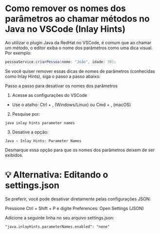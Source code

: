 # Como remover os nomes dos parâmetros ao chamar métodos no Java no VSCode (Inlay Hints)

Ao utilizar o plugin Java da RedHat no VSCode, é comum que ao chamar um método, o editor exiba o nome dos parâmetros como uma dica visual. Por exemplo:

```java
pessoaService.criarPessoa(nome: "João", idade: 30);
````
Se você quiser remover essas dicas de nomes de parâmetros (conhecidas como Inlay Hints), siga o passo a passo abaixo:

Passo a passo para desativar os nomes dos parâmetros
1. Acesse as configurações do VSCode

- Use o atalho: Ctrl + , (Windows/Linux) ou Cmd + , (macOS)

2. Pesquise por:
````
java inlay hints parameter names
````
3. Desative a opção:
````
Java › Inlay Hints: Parameter Names
````
Desmarque essa opção para que os nomes dos parâmetros deixem de ser exibidos.

# 💡 Alternativa: Editando o settings.json

Se preferir, você pode desativar diretamente pelas configurações JSON:

Pressione Ctrl + Shift + P e digite Preferences: Open Settings (JSON)

Adicione a seguinte linha no seu arquivo settings.json:

`````
"java.inlayHints.parameterNames.enabled": "none"
`````
